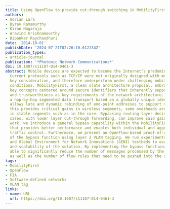 ```yaml
---
title: Using OpenFlow to provide cut-through switching in MobilityFirst
authors:
- Adrian Lara
- Byrav Ramamurthy
- Kiran Nagaraja
- Aravind Krishnamoorthy
- Dipankar Raychaudhuri
date: '2014-10-01'
publishDate: '2024-07-21T02:26:10.612234Z'
publication_types:
- article-journal
publication: '*Photonic Network Communications*'
doi: 10.1007/s11107-014-0461-3
abstract: Mobile devices are expected to become the Internet’s predominant technology.
  Current protocols such as TCP/IP were not originally designed with mobility as a
  key consideration, and therefore underperform under challenging mobile and wireless
  conditions. MobilityFirst, a clean slate architecture proposal, embraces several
  key concepts centered around secure identifiers that inherently support mobility
  and trustworthiness as key requirements of the network architecture. This includes
  a hop-by-hop segmented data transport based on a globally unique identifier. This
  allows late and dynamic rebinding of end-point addresses to support mobility. While
  this provides critical gains in wireless segments, some overheads are incurred even
  in stable segments such as in the core. Bypassing routing-layer decisions in these
  cases, with lower layer cut-through forwarding, can improve said gains. In this
  work, we introduce a general bypass capability within the MobilityFirst architecture
  that provides better performance and enables both individual and aggregate flow-level
  traffic control. Furthermore, we present an OpenFlow-based proof-of-concept implementation
  of the bypass function using layer 2 VLAN tagging. We run experiments on the ORBIT
  and Global Environment for Network Innovations (GENI) testbeds to evaluate the performance
  and scalability of the solution. By implementing the bypass functionality, we are
  able to significantly reduce the number of messages processed by the controller
  as well as the number of flow rules that need to be pushed into the switches.
tags:
- MobilityFirst
- OpenFlow
- FIA
- Software-defined networks
- VLAN tag
links:
- name: URL
  url: https://doi.org/10.1007/s11107-014-0461-3
---
```

